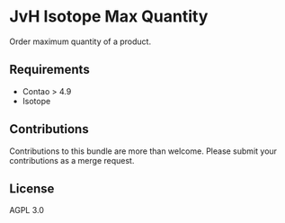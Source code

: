 # JvH Isotope Max Quantity

Order maximum quantity of a product. 

## Requirements

* Contao > 4.9
* Isotope

## Contributions

Contributions to this bundle are more than welcome. Please submit your contributions as a merge request.

## License

AGPL 3.0
